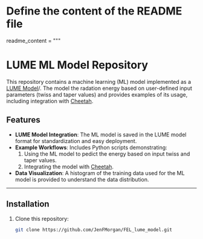 # Define the content of the README file
readme_content = """
# LUME ML Model Repository

This repository contains a machine learning (ML) model implemented as a [LUME Model](https://github.com/slaclab/lume-model)/. The model the radation energy based on user-defined input parameters (twiss and taper values) and provides examples of its usage, including integration with [Cheetah](https://github.com/desy-ml/cheetah).

## Features
- **LUME Model Integration**: The ML model is saved in the LUME model format for standardization and easy deployment.
- **Example Workflows**: Includes Python scripts demonstrating:
  1. Using the ML model to pedict the energy based on input twiss and taper values.
  2. Integrating the model with [Cheetah](https://github.com/desy-ml/cheetah).
- **Data Visualization**: A histogram of the training data used for the ML model is provided to understand the data distribution.

---

## Installation

1. Clone this repository:
   ```bash
   git clone https://github.com/JenFMorgan/FEL_lume_model.git
